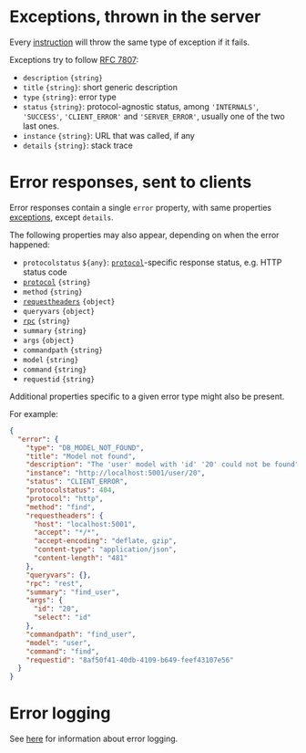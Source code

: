 # Exceptions, thrown in the server

Every [instruction](usage.md#instructions) will throw the same type of
exception if it fails.

Exceptions try to follow [RFC 7807](https://tools.ietf.org/rfc/rfc7807.txt):
  - `description` `{string}`
  - `title` `{string}`: short generic description
  - `type` `{string}`: error type
  - `status` `{string}`: protocol-agnostic status, among `'INTERNALS'`,
    `'SUCCESS'`, `'CLIENT_ERROR'` and `'SERVER_ERROR'`, usually one of the
    two last ones.
  - `instance` `{string}`: URL that was called, if any
  - `details` `{string}`: stack trace

# Error responses, sent to clients

Error responses contain a single `error` property, with same properties
[exceptions](#exceptions), except `details`.

The following properties may also appear, depending on when the error happened:
  - `protocolstatus` `${any}`: [`protocol`](protocols.md)-specific response
    status, e.g. HTTP status code
  - [`protocol`](protocols.md) `{string}`
  - `method` `{string}`
  - [`requestheaders`](protocols.md#headers-and-method) `{object}`
  - `queryvars` `{object}`
  - [`rpc`](rpc.md) `{string}`
  - `summary` `{string}`
  - `args` `{object}`
  - `commandpath` `{string}`
  - `model` `{string}`
  - `command` `{string}`
  - `requestid` `{string}`

Additional properties specific to a given error type might also be present.

For example:

```json
{
  "error": {
    "type": "DB_MODEL_NOT_FOUND",
    "title": "Model not found",
    "description": "The 'user' model with 'id' '20' could not be found",
    "instance": "http://localhost:5001/user/20",
    "status": "CLIENT_ERROR",
    "protocolstatus": 404,
    "protocol": "http",
    "method": "find",
    "requestheaders": {
      "host": "localhost:5001",
      "accept": "*/*",
      "accept-encoding": "deflate, gzip",
      "content-type": "application/json",
      "content-length": "481"
    },
    "queryvars": {},
    "rpc": "rest",
    "summary": "find_user",
    "args": {
      "id": "20",
      "select": "id"
    },
    "commandpath": "find_user",
    "model": "user",
    "command": "find",
    "requestid": "8af50f41-40db-4109-b649-feef43107e56"
  }
}
```

# Error logging

See [here](events.md#error-information) for information about error logging.

